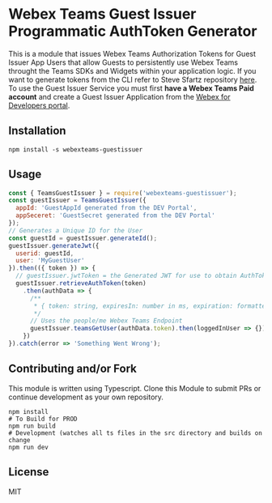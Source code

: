 # Webex Teams Guest Issuer Programmatic AuthToken Generator

This is a module that issues Webex Teams Authorization Tokens for Guest Issuer App Users that allow Guests to persistently use Webex Teams throught the Teams SDKs and Widgets within your application logic. If you want to generate tokens from the CLI refer to Steve Sfartz repository [here](https://github.com/ObjectIsAdvantag/guestissuer). To use the Guest Issuer Service you must first __have a Webex Teams Paid account__ and create a Guest Issuer Application from the [Webex for Developers portal](https://developer.webex.com/add-guest.html).

## Installation
```
npm install -s webexteams-guestissuer
```

## Usage
```javascript
const { TeamsGuestIssuer } = require('webexteams-guestissuer');
const guestIssuer = TeamsGuestIssuer({
  appId: 'GuestAppId generated from the DEV Portal',
  appSeceret: 'GuestSecret generated from the DEV Portal'
});
// Generates a Unique ID for the User
const guestId = guestIssuer.generateId();
guestIssuer.generateJwt({
  userid: guestId,
  user: 'MyGuestUser'
}).then(({ token }) => {
  // guestIssuer.jwtToken = the Generated JWT for use to obtain AuthToken
  guestIssuer.retrieveAuthToken(token)
    .then(authData => {
      /**
       * { token: string, expiresIn: number in ms, expiration: formatted date }
       */
      // Uses the people/me Webex Teams Endpoint
      guestIssuer.teamsGetUser(authData.token).then(loggedInUser => {})
    })
}).catch(error => 'Something Went Wrong');
```

## Contributing and/or Fork

This module is written using Typescript. Clone this Module to submit PRs or continue development as your own repository.

```
npm install
# To Build for PROD
npm run build
# Development (watches all ts files in the src directory and builds on change
npm run dev
```

## License
MIT
